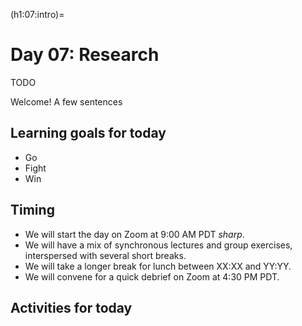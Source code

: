 (h1:07:intro)=
# Day 07: Research

TODO

Welcome! 
A few sentences



## Learning goals for today

- Go
- Fight
- Win


## Timing

- We will start the day on Zoom at 9:00 AM PDT _sharp_.
- We will have a mix of synchronous lectures and group exercises, interspersed with several short breaks.
- We will take a longer break for lunch between XX:XX and YY:YY.
- We will convene for a quick debrief on Zoom at 4:30 PM PDT.



## Activities for today

```{tableofcontents}
```